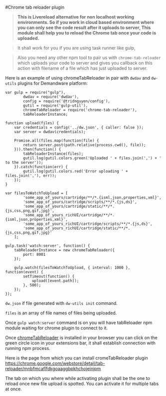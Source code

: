 #Chrome tab reloader plugin
>**This is Livereload alternative for non localhost working environments. 
So if you work in cloud based environment where you can only see the code result after it uploads to server,
This module shall help you to reload the Chrome tab once your code is uploaded.**

>It shall work for you if you are using task runner like gulp,

>Also you need any other npm tool to pair us with `chrome-tab-reloader` which uploads your code to server and gives you callback on this action with filename of a file which has just uploaded to server.

Here is an example of using chromeTabReloader in pair with `dwdav` and `dw-utils` plugins for Demandware platform:

```
var gulp = require("gulp"),
        dwdav = require('dwdav'),
        config = require('@tridnguyen/config'),
        gutil = require('gulp-util'),
        chromeTabReloader = require('chrome-tab-reloader'),
        tabReloaderInstance;

function upload(files) {
    var credentials = config('../dw.json', { caller: false });
    var server = dwdav(credentials);

    Promise.all(files.map(function(file) {
        return server.post(path.relative(process.cwd(), file));
    })).then(function() {
        tabReloaderInstance(files);
        gutil.log(gutil.colors.green('Uploaded ' + files.join(',') + ' to the server'));
    }).catch(function(err) {
        gutil.log(gutil.colors.red('Error uploading ' + files.join(','), err));
    });
}

var filesToWatchToUpload = [
        'some_app_of_yours/cartridge/**/*.{isml,json,properties,xml}',
        'some_app_of_yours/cartridge/scripts/**/*.{js,ds}',
        'some_app_of_yours/cartridge/static/**/*.{js,css,png,gif,jpg}',
        'some_app_of_yours_richUI/cartridge/**/*.{isml,json,properties,xml}',
        'some_app_of_yours_richUI/cartridge/scripts/**/*.{js,ds}',
        'some_app_of_yours_richUI/cartridge/static/**/*.{js,css,png,gif,jpg}'
    ];

gulp.task('watch:server', function() {
    tabReloaderInstance = new chromeTabReloader({
        port: 8001
    });

    gulp.watch(filesToWatchToUpload, { interval: 1000 }, function(event) {
        setTimeout(function() {
            upload([event.path]);
        }, 500);
    });
});
```

```dw.json``` if file generated with ```dw-utils init``` command.

```files``` is an array of file names of files being uploaded.

Once ```gulp watch:server``` command is on you will have tabReloader npm module waiting for chrome plugin to connect to it.

Once [chromeTabReloader](https://chrome.google.com/webstore/detail/tab-reloader/mnbfmcaflfdkgoaaggbpkhchojeinjpm) is installed in your browser you can click on the green circle icon in your extensions bar, it shall establish connection with running npm process.

Here is the page from which you can install cromeTabReloader plugin https://chrome.google.com/webstore/detail/tab-reloader/mnbfmcaflfdkgoaaggbpkhchojeinjpm

The tab on which you where while activating plugin shall be the one to reload once new file upload is spotted. You can activate it for multiple tabs at once.



